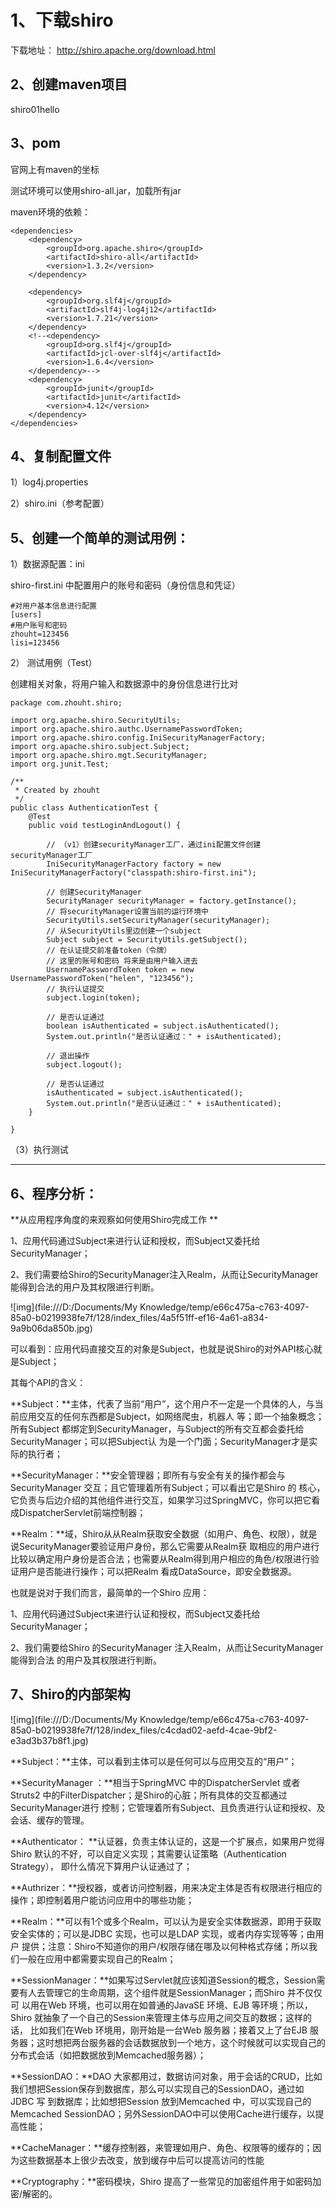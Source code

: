 # **1、下载shiro**

下载地址： <http://shiro.apache.org/download.html>

## **2、创建maven项目**

shiro01hello

## **3、pom**

官网上有maven的坐标

测试环境可以使用shiro-all.jar，加载所有jar

maven环境的依赖：

```
<dependencies>
    <dependency>
        <groupId>org.apache.shiro</groupId>
        <artifactId>shiro-all</artifactId>
        <version>1.3.2</version>
    </dependency>

    <dependency>
        <groupId>org.slf4j</groupId>
        <artifactId>slf4j-log4j12</artifactId>
        <version>1.7.21</version>
    </dependency>
    <!--<dependency>
        <groupId>org.slf4j</groupId>
        <artifactId>jcl-over-slf4j</artifactId>
        <version>1.6.4</version>
    </dependency>-->
    <dependency>
        <groupId>junit</groupId>
        <artifactId>junit</artifactId>
        <version>4.12</version>
    </dependency>
</dependencies>
```



## **4、复制配置文件**

1）log4j.properties

2）shiro.ini（参考配置）

 

## **5、创建一个简单的测试用例：**

1）数据源配置：ini

shiro-first.ini 中配置用户的账号和密码（身份信息和凭证）

```
#对用户基本信息进行配置
[users]
#用户账号和密码
zhouht=123456
lisi=123456
```

2） 测试用例（Test）

创建相关对象，将用户输入和数据源中的身份信息进行比对

```
package com.zhouht.shiro;

import org.apache.shiro.SecurityUtils;
import org.apache.shiro.authc.UsernamePasswordToken;
import org.apache.shiro.config.IniSecurityManagerFactory;
import org.apache.shiro.subject.Subject;
import org.apache.shiro.mgt.SecurityManager;
import org.junit.Test;

/**
 * Created by zhouht
 */
public class AuthenticationTest {
    @Test
    public void testLoginAndLogout() {

        // （v1）创建securityManager工厂，通过ini配置文件创建securityManager工厂
        IniSecurityManagerFactory factory = new IniSecurityManagerFactory("classpath:shiro-first.ini");

        // 创建SecurityManager
        SecurityManager securityManager = factory.getInstance();
        // 将securityManager设置当前的运行环境中
        SecurityUtils.setSecurityManager(securityManager);
        // 从SecurityUtils里边创建一个subject
        Subject subject = SecurityUtils.getSubject();
        // 在认证提交前准备token（令牌）
        // 这里的账号和密码 将来是由用户输入进去
        UsernamePasswordToken token = new UsernamePasswordToken("helen", "123456");
        // 执行认证提交
        subject.login(token);

        // 是否认证通过
        boolean isAuthenticated = subject.isAuthenticated();
        System.out.println("是否认证通过：" + isAuthenticated);

        // 退出操作
        subject.logout();

        // 是否认证通过
        isAuthenticated = subject.isAuthenticated();
        System.out.println("是否认证通过：" + isAuthenticated);
    }

}
```

（3）执行测试

****

## **6、程序分析：**

**从应用程序角度的来观察如何使用Shiro完成工作 **

1、应用代码通过Subject来进行认证和授权，而Subject又委托给SecurityManager； 

2、我们需要给Shiro的SecurityManager注入Realm，从而让SecurityManager能得到合法的用户及其权限进行判断。 

![img](file:///D:/Documents/My Knowledge/temp/e66c475a-c763-4097-85a0-b0219938fe7f/128/index_files/4a5f51ff-ef16-4a61-a834-9a9b06da850b.jpg)

 可以看到：应用代码直接交互的对象是Subject，也就是说Shiro的对外API核心就是Subject；

其每个API的含义： 

**Subject：**主体，代表了当前“用户”，这个用户不一定是一个具体的人，与当前应用交互的任何东西都是Subject，如网络爬虫，机器人 等；即一个抽象概念；所有Subject 都绑定到SecurityManager，与Subject的所有交互都会委托给SecurityManager；可以把Subject认 为是一个门面；SecurityManager才是实际的执行者； 

**SecurityManager：**安全管理器；即所有与安全有关的操作都会与SecurityManager 交互；且它管理着所有Subject；可以看出它是Shiro 的 核心，它负责与后边介绍的其他组件进行交互，如果学习过SpringMVC，你可以把它看成DispatcherServlet前端控制器； 

**Realm：**域，Shiro从从Realm获取安全数据（如用户、角色、权限），就是说SecurityManager要验证用户身份，那么它需要从Realm获 取相应的用户进行比较以确定用户身份是否合法；也需要从Realm得到用户相应的角色/权限进行验证用户是否能进行操作；可以把Realm 看成DataSource，即安全数据源。 

也就是说对于我们而言，最简单的一个Shiro 应用： 

1、应用代码通过Subject来进行认证和授权，而Subject又委托给SecurityManager； 

2、我们需要给Shiro 的SecurityManager 注入Realm，从而让SecurityManager 能得到合法 的用户及其权限进行判断。

## **7、Shiro的内部架构**

![img](file:///D:/Documents/My Knowledge/temp/e66c475a-c763-4097-85a0-b0219938fe7f/128/index_files/c4cdad02-aefd-4cae-9bf2-e3ad3b37b8f1.jpg)

**Subject：**主体，可以看到主体可以是任何可以与应用交互的“用户”； 

**SecurityManager ：**相当于SpringMVC 中的DispatcherServlet 或者Struts2 中的FilterDispatcher；是Shiro的心脏；所有具体的交互都通过SecurityManager进行 控制；它管理着所有Subject、且负责进行认证和授权、及会话、缓存的管理。 

**Authenticator： **认证器，负责主体认证的，这是一个扩展点，如果用户觉得Shiro 默认的不好，可以自定义实现；其需要认证策略（Authentication Strategy）， 即什么情况下算用户认证通过了； 

**Authrizer：**授权器，或者访问控制器，用来决定主体是否有权限进行相应的操作；即控制着用户能访问应用中的哪些功能； 

**Realm：**可以有1个或多个Realm，可以认为是安全实体数据源，即用于获取安全实体的；可以是JDBC 实现，也可以是LDAP 实现，或者内存实现等等；由用户 提供；注意：Shiro不知道你的用户/权限存储在哪及以何种格式存储；所以我们一般在应用中都需要实现自己的Realm； 

**SessionManager：**如果写过Servlet就应该知道Session的概念，Session需要有人去管理它的生命周期，这个组件就是SessionManager；而Shiro 并不仅仅可 以用在Web 环境，也可以用在如普通的JavaSE 环境、EJB 等环境；所以，Shiro 就抽象了一个自己的Session来管理主体与应用之间交互的数据；这样的话， 比如我们在Web 环境用，刚开始是一台Web 服务器；接着又上了台EJB 服务器；这时想把两台服务器的会话数据放到一个地方，这个时候就可以实现自己的分布式会话（如把数据放到Memcached服务器）； 

**SessionDAO：**DAO 大家都用过，数据访问对象，用于会话的CRUD，比如我们想把Session保存到数据库，那么可以实现自己的SessionDAO，通过如JDBC 写 到数据库；比如想把Session 放到Memcached 中，可以实现自己的Memcached SessionDAO；另外SessionDAO中可以使用Cache进行缓存，以提高性能； 

**CacheManager：**缓存控制器，来管理如用户、角色、权限等的缓存的；因为这些数据基本上很少去改变，放到缓存中后可以提高访问的性能 

**Cryptography：**密码模块，Shiro 提高了一些常见的加密组件用于如密码加密/解密的。